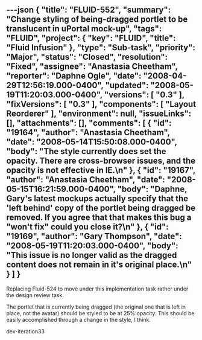 ---json
{
  "title": "FLUID-552",
  "summary": "Change styling of being-dragged portlet to be translucent in uPortal mock-up",
  "tags": "FLUID",
  "project": {
    "key": "FLUID",
    "title": "Fluid Infusion"
  },
  "type": "Sub-task",
  "priority": "Major",
  "status": "Closed",
  "resolution": "Fixed",
  "assignee": "Anastasia Cheetham",
  "reporter": "Daphne Ogle",
  "date": "2008-04-29T12:56:19.000-0400",
  "updated": "2008-05-19T11:20:03.000-0400",
  "versions": [
    "0.3"
  ],
  "fixVersions": [
    "0.3"
  ],
  "components": [
    "Layout Reorderer"
  ],
  "environment": null,
  "issueLinks": [],
  "attachments": [],
  "comments": [
    {
      "id": "19164",
      "author": "Anastasia Cheetham",
      "date": "2008-05-14T15:50:08.000-0400",
      "body": "The style currently does set the opacity. There are cross-browser issues, and the opacity is not effective in IE.\n"
    },
    {
      "id": "19167",
      "author": "Anastasia Cheetham",
      "date": "2008-05-15T16:21:59.000-0400",
      "body": "Daphne, Gary's latest mockups actually specify that the 'left behind' copy of the portlet being dragged be removed. If you agree that that makes this bug a \"won't fix\" could you close it?\n"
    },
    {
      "id": "19169",
      "author": "Gary Thompson",
      "date": "2008-05-19T11:20:03.000-0400",
      "body": "This issue is no longer valid as the dragged content does not remain in it's original place.\n"
    }
  ]
}
---
Replacing Fluid-524 to move under this implementation task rather under the design review task.

The portlet that is currently being dragged (the original one that is left in place, not the avatar) should be styled to be at 25% opacity. This should be easily accomplished through a change in the style, I think.

dev-iteration33

        